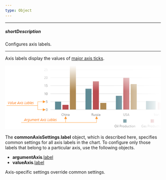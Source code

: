 ```yaml
---
type: Object
---
```

---
##### shortDescription
Configures axis labels.

---
Axis labels display the values of [major axis ticks](/api-reference/20%20Data%20Visualization%20Widgets/dxChart/1%20Configuration/commonAxisSettings/tick '/Documentation/ApiReference/Data_Visualization_Widgets/dxChart/Configuration/commonAxisSettings/tick/').

![DevExtreme HTML5 Charts AxisLabels](/images/ChartJS/visual_elements/axis_labels.png)

The **commonAxisSettings**.**label** object, which is described here, specifies common settings for all axis labels in the chart. To configure only those labels that belong to a particular axis, use the following objects.

- **argumentAxis**.[label](/api-reference/20%20Data%20Visualization%20Widgets/dxChart/1%20Configuration/argumentAxis/label '/Documentation/ApiReference/Data_Visualization_Widgets/dxChart/Configuration/argumentAxis/label/')     
- **valueAxis**.[label](/api-reference/20%20Data%20Visualization%20Widgets/dxChart/1%20Configuration/valueAxis/label '/Documentation/ApiReference/Data_Visualization_Widgets/dxChart/Configuration/valueAxis/label/')       

Axis-specific settings override common settings.